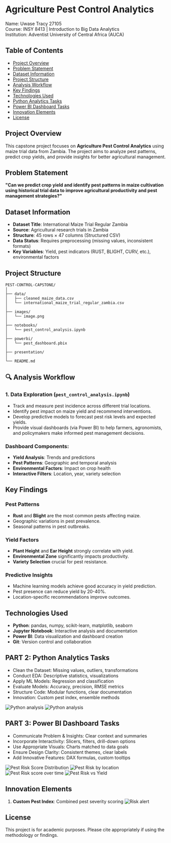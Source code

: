  # Agriculture Pest Control Analytics

Name: Uwase Tracy 27105  
Course: INSY 8413 | Introduction to Big Data Analytics  
Institution: Adventist University of Central Africa (AUCA)

##  Table of Contents
- [Project Overview](#-project-overview)
- [Problem Statement](#-problem-statement)
- [Dataset Information](#-dataset-information)
- [Project Structure](#-project-structure)
- [Analysis Workflow](#-analysis-workflow)
- [Key Findings](#-key-findings)
- [Technologies Used](#️-technologies-used)
- [Python Analytics Tasks](#-part-2-python-analytics-tasks)
- [Power BI Dashboard Tasks](#-part-3-power-bi-dashboard-tasks)
- [Innovation Elements](#innovation-elements)
- [License](#-license)

##  Project Overview
This capstone project focuses on **Agriculture Pest Control Analytics** using maize trial data from Zambia. The project aims to analyze pest patterns, predict crop yields, and provide insights for better agricultural management.

##  Problem Statement
**"Can we predict crop yield and identify pest patterns in maize cultivation using historical trial data to improve agricultural productivity and pest management strategies?"**

##  Dataset Information
- **Dataset Title**: International Maize Trial Regular Zambia
- **Source**: Agricultural research trials in Zambia
- **Structure**: 45 rows × 47 columns (Structured CSV)
- **Data Status**: Requires preprocessing (missing values, inconsistent formats)
- **Key Variables**: Yield, pest indicators (RUST, BLIGHT, CURV, etc.), environmental factors

##  Project Structure
```
PEST-CONTROL-CAPSTONE/
│
├── data/
│   ├── cleaned_maize_data.csv
│   └── international_maize_trial_regular_zambia.csv
│
├── images/
│   └── image.png
│
├── notebooks/
│   └── pest_control_analysis.ipynb
│
├── powerbi/
│   └── pest_dashboard.pbix
│
├── presentation/
│
└── README.md
```

## 🔍 Analysis Workflow
### 1. Data Exploration (`pest_control_analysis.ipynb`)
- Track and measure pest incidence across different trial locations.
- Identify pest impact on maize yield and recommend interventions.
- Develop predictive models to forecast pest risk levels and expected yields.
- Provide visual dashboards (via Power BI) to help farmers, agronomists, and policymakers make informed pest management decisions.

### Dashboard Components:
- **Yield Analysis**: Trends and predictions
- **Pest Patterns**: Geographic and temporal analysis
- **Environmental Factors**: Impact on crop health
- **Interactive Filters**: Location, year, variety selection

##  Key Findings
### Pest Patterns
- **Rust** and **Blight** are the most common pests affecting maize.
- Geographic variations in pest prevalence.
- Seasonal patterns in pest outbreaks.

### Yield Factors
- **Plant Height** and **Ear Height** strongly correlate with yield.
- **Environmental Zone** significantly impacts productivity.
- **Variety Selection** crucial for pest resistance.

### Predictive Insights
- Machine learning models achieve good accuracy in yield prediction.
- Pest presence can reduce yield by 20-40%.
- Location-specific recommendations improve outcomes.

##  Technologies Used
- **Python**: pandas, numpy, scikit-learn, matplotlib, seaborn
- **Jupyter Notebook**: Interactive analysis and documentation
- **Power BI**: Data visualization and dashboard creation
- **Git**: Version control and collaboration

##  PART 2: Python Analytics Tasks
- Clean the Dataset: Missing values, outliers, transformations
- Conduct EDA: Descriptive statistics, visualizations
- Apply ML Models: Regression and classification
- Evaluate Models: Accuracy, precision, RMSE metrics
- Structure Code: Modular functions, clear documentation
- Innovation: Custom pest index, ensemble methods

![Python analysis](images/image.png)
![Python analysis](images/image1.png)

## PART 3: Power BI Dashboard Tasks
-  Communicate Problem & Insights: Clear context and summaries
-  Incorporate Interactivity: Slicers, filters, drill-down options
-  Use Appropriate Visuals: Charts matched to data goals
-  Ensure Design Clarity: Consistent themes, clear labels
-  Add Innovative Features: DAX formulas, custom tooltips

![Pest Risk Score Distribution](images/image2.png)
![Pest Risk by location](images/image3.png)
![Pest Risk score over time](images/image4.png)
![Pest Risk vs Yield](images/image5.png)


##  Innovation Elements
1. **Custom Pest Index**: Combined pest severity scoring
![Risk alert](images/image6.png)

##  License
This project is for academic purposes. Please cite appropriately if using the methodology or findings.
